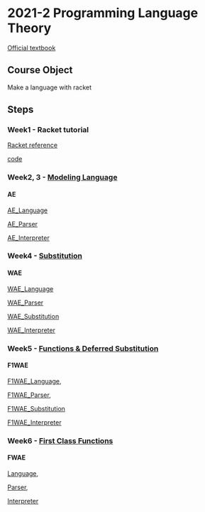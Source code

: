 # 2021-2 Programming Language Theory

[Official textbook](http://cs.brown.edu/~sk/Publications/Books/ProgLangs/2007-04-26/plai-2007-04-26.pdf)

## Course Object

Make a language with racket

## Steps

### Week1 - Racket tutorial

[Racket reference](https://docs.racket-lang.org/reference/booleans.html)

[code](https://github.com/MJ-SEO/2021-2_Programming_Language_Theory/blob/master/Racket_tutorial.rkt)  


### Week2, 3 - [Modeling Language](https://github.com/MJ-SEO/2021-2_Programming_Language_Theory/blob/master/AE)  

#### AE

[AE_Language](https://github.com/MJ-SEO/2021-2_Programming_Language_Theory/blob/master/AE/modeling.rkt) 

[AE_Parser](https://github.com/MJ-SEO/2021-2_Programming_Language_Theory/blob/master/AE/parser.rkt)

[AE_Interpreter](https://github.com/MJ-SEO/2021-2_Programming_Language_Theory/blob/master/AE/interpreter.rkt)  


### Week4 - [Substitution](https://github.com/MJ-SEO/2021-2_Programming_Language_Theory/blob/master/WAE)  

#### WAE

[WAE_Language](https://github.com/MJ-SEO/2021-2_Programming_Language_Theory/blob/master/WAE/modeling.rkt)

[WAE_Parser](https://github.com/MJ-SEO/2021-2_Programming_Language_Theory/blob/master/WAE/parser.rkt) 

[WAE_Substitution](https://github.com/MJ-SEO/2021-2_Programming_Language_Theory/blob/master/WAE/substitution.rkt)

[WAE_Interpreter](https://github.com/MJ-SEO/2021-2_Programming_Language_Theory/blob/master/WAE/interpreter.rkt)

 
### Week5 - [Functions & Deferred Substitution](https://github.com/MJ-SEO/2021-2_Programming_Language_Theory/blob/master/F1WAE)  

#### F1WAE

[F1WAE_Language](https://github.com/MJ-SEO/2021-2_Programming_Language_Theory/blob/master/F1WAE/modeling.rkt), 

[F1WAE_Parser](https://github.com/MJ-SEO/2021-2_Programming_Language_Theory/blob/master/F1WAE/parser.rkt), 

[F1WAE_Substitution](https://github.com/MJ-SEO/2021-2_Programming_Language_Theory/blob/master/F1WAE/substitution.rkt)

[F1WAE_Interpreter](https://github.com/MJ-SEO/2021-2_Programming_Language_Theory/blob/master/F1WAE/interpreter.rkt)

### Week6 - [First Class Functions]() 

#### FWAE

[Language](https://github.com/MJ-SEO/2021-2_Programming_Language_Theory/blob/master/F1WAE/modeling.rkt), 

[Parser](https://github.com/MJ-SEO/2021-2_Programming_Language_Theory/blob/master/F1WAE/parser.rkt), 

[Interpreter](https://github.com/MJ-SEO/2021-2_Programming_Language_Theory/blob/master/F1WAE/interpreter.rkt)
